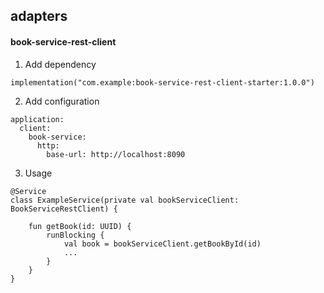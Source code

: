 ## adapters

#### book-service-rest-client

1. Add dependency

```
implementation("com.example:book-service-rest-client-starter:1.0.0")
```

2. Add configuration

```
application:
  client:
    book-service:
      http:
        base-url: http://localhost:8090
```

3. Usage

```
@Service
class ExampleService(private val bookServiceClient: BookServiceRestClient) {

    fun getBook(id: UUID) {
        runBlocking {
            val book = bookServiceClient.getBookById(id)
            ...
        }
    }
}
```